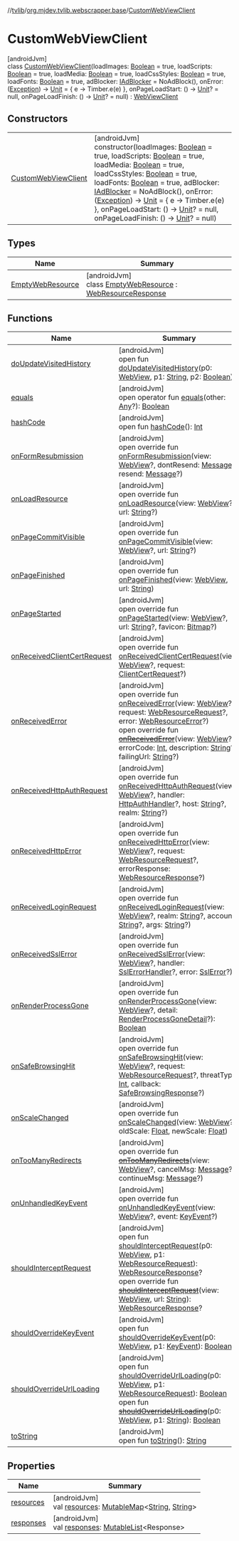 //[tvlib](../../../index.md)/[org.mjdev.tvlib.webscrapper.base](../index.md)/[CustomWebViewClient](index.md)

# CustomWebViewClient

[androidJvm]\
class [CustomWebViewClient](index.md)(loadImages: [Boolean](https://kotlinlang.org/api/latest/jvm/stdlib/kotlin/-boolean/index.html) = true, loadScripts: [Boolean](https://kotlinlang.org/api/latest/jvm/stdlib/kotlin/-boolean/index.html) = true, loadMedia: [Boolean](https://kotlinlang.org/api/latest/jvm/stdlib/kotlin/-boolean/index.html) = true, loadCssStyles: [Boolean](https://kotlinlang.org/api/latest/jvm/stdlib/kotlin/-boolean/index.html) = true, loadFonts: [Boolean](https://kotlinlang.org/api/latest/jvm/stdlib/kotlin/-boolean/index.html) = true, adBlocker: [IAdBlocker](../../org.mjdev.tvlib.webscrapper.adblock/-i-ad-blocker/index.md) = NoAdBlock(), onError: ([Exception](https://kotlinlang.org/api/latest/jvm/stdlib/kotlin/-exception/index.html)) -&gt; [Unit](https://kotlinlang.org/api/latest/jvm/stdlib/kotlin/-unit/index.html) = { e -&gt;
        Timber.e(e)
    }, onPageLoadStart: () -&gt; [Unit](https://kotlinlang.org/api/latest/jvm/stdlib/kotlin/-unit/index.html)? = null, onPageLoadFinish: () -&gt; [Unit](https://kotlinlang.org/api/latest/jvm/stdlib/kotlin/-unit/index.html)? = null) : [WebViewClient](https://developer.android.com/reference/kotlin/android/webkit/WebViewClient.html)

## Constructors

| | |
|---|---|
| [CustomWebViewClient](-custom-web-view-client.md) | [androidJvm]<br>constructor(loadImages: [Boolean](https://kotlinlang.org/api/latest/jvm/stdlib/kotlin/-boolean/index.html) = true, loadScripts: [Boolean](https://kotlinlang.org/api/latest/jvm/stdlib/kotlin/-boolean/index.html) = true, loadMedia: [Boolean](https://kotlinlang.org/api/latest/jvm/stdlib/kotlin/-boolean/index.html) = true, loadCssStyles: [Boolean](https://kotlinlang.org/api/latest/jvm/stdlib/kotlin/-boolean/index.html) = true, loadFonts: [Boolean](https://kotlinlang.org/api/latest/jvm/stdlib/kotlin/-boolean/index.html) = true, adBlocker: [IAdBlocker](../../org.mjdev.tvlib.webscrapper.adblock/-i-ad-blocker/index.md) = NoAdBlock(), onError: ([Exception](https://kotlinlang.org/api/latest/jvm/stdlib/kotlin/-exception/index.html)) -&gt; [Unit](https://kotlinlang.org/api/latest/jvm/stdlib/kotlin/-unit/index.html) = { e -&gt;         Timber.e(e)     }, onPageLoadStart: () -&gt; [Unit](https://kotlinlang.org/api/latest/jvm/stdlib/kotlin/-unit/index.html)? = null, onPageLoadFinish: () -&gt; [Unit](https://kotlinlang.org/api/latest/jvm/stdlib/kotlin/-unit/index.html)? = null) |

## Types

| Name | Summary |
|---|---|
| [EmptyWebResource](-empty-web-resource/index.md) | [androidJvm]<br>class [EmptyWebResource](-empty-web-resource/index.md) : [WebResourceResponse](https://developer.android.com/reference/kotlin/android/webkit/WebResourceResponse.html) |

## Functions

| Name | Summary |
|---|---|
| [doUpdateVisitedHistory](index.md#-803139611%2FFunctions%2F-1596939238) | [androidJvm]<br>open fun [doUpdateVisitedHistory](index.md#-803139611%2FFunctions%2F-1596939238)(p0: [WebView](https://developer.android.com/reference/kotlin/android/webkit/WebView.html), p1: [String](https://kotlinlang.org/api/latest/jvm/stdlib/kotlin/-string/index.html), p2: [Boolean](https://kotlinlang.org/api/latest/jvm/stdlib/kotlin/-boolean/index.html)) |
| [equals](../../org.mjdev.tvlib.webscrapper.select/-element-not-found-exception/index.md#585090901%2FFunctions%2F-1596939238) | [androidJvm]<br>open operator fun [equals](../../org.mjdev.tvlib.webscrapper.select/-element-not-found-exception/index.md#585090901%2FFunctions%2F-1596939238)(other: [Any](https://kotlinlang.org/api/latest/jvm/stdlib/kotlin/-any/index.html)?): [Boolean](https://kotlinlang.org/api/latest/jvm/stdlib/kotlin/-boolean/index.html) |
| [hashCode](../../org.mjdev.tvlib.webscrapper.select/-element-not-found-exception/index.md#1794629105%2FFunctions%2F-1596939238) | [androidJvm]<br>open fun [hashCode](../../org.mjdev.tvlib.webscrapper.select/-element-not-found-exception/index.md#1794629105%2FFunctions%2F-1596939238)(): [Int](https://kotlinlang.org/api/latest/jvm/stdlib/kotlin/-int/index.html) |
| [onFormResubmission](on-form-resubmission.md) | [androidJvm]<br>open override fun [onFormResubmission](on-form-resubmission.md)(view: [WebView](https://developer.android.com/reference/kotlin/android/webkit/WebView.html)?, dontResend: [Message](https://developer.android.com/reference/kotlin/android/os/Message.html)?, resend: [Message](https://developer.android.com/reference/kotlin/android/os/Message.html)?) |
| [onLoadResource](on-load-resource.md) | [androidJvm]<br>open override fun [onLoadResource](on-load-resource.md)(view: [WebView](https://developer.android.com/reference/kotlin/android/webkit/WebView.html)?, url: [String](https://kotlinlang.org/api/latest/jvm/stdlib/kotlin/-string/index.html)?) |
| [onPageCommitVisible](on-page-commit-visible.md) | [androidJvm]<br>open override fun [onPageCommitVisible](on-page-commit-visible.md)(view: [WebView](https://developer.android.com/reference/kotlin/android/webkit/WebView.html)?, url: [String](https://kotlinlang.org/api/latest/jvm/stdlib/kotlin/-string/index.html)?) |
| [onPageFinished](on-page-finished.md) | [androidJvm]<br>open override fun [onPageFinished](on-page-finished.md)(view: [WebView](https://developer.android.com/reference/kotlin/android/webkit/WebView.html), url: [String](https://kotlinlang.org/api/latest/jvm/stdlib/kotlin/-string/index.html)) |
| [onPageStarted](on-page-started.md) | [androidJvm]<br>open override fun [onPageStarted](on-page-started.md)(view: [WebView](https://developer.android.com/reference/kotlin/android/webkit/WebView.html)?, url: [String](https://kotlinlang.org/api/latest/jvm/stdlib/kotlin/-string/index.html)?, favicon: [Bitmap](https://developer.android.com/reference/kotlin/android/graphics/Bitmap.html)?) |
| [onReceivedClientCertRequest](on-received-client-cert-request.md) | [androidJvm]<br>open override fun [onReceivedClientCertRequest](on-received-client-cert-request.md)(view: [WebView](https://developer.android.com/reference/kotlin/android/webkit/WebView.html)?, request: [ClientCertRequest](https://developer.android.com/reference/kotlin/android/webkit/ClientCertRequest.html)?) |
| [onReceivedError](on-received-error.md) | [androidJvm]<br>open override fun [onReceivedError](on-received-error.md)(view: [WebView](https://developer.android.com/reference/kotlin/android/webkit/WebView.html)?, request: [WebResourceRequest](https://developer.android.com/reference/kotlin/android/webkit/WebResourceRequest.html)?, error: [WebResourceError](https://developer.android.com/reference/kotlin/android/webkit/WebResourceError.html)?)<br>open override fun [~~onReceivedError~~](on-received-error.md)(view: [WebView](https://developer.android.com/reference/kotlin/android/webkit/WebView.html)?, errorCode: [Int](https://kotlinlang.org/api/latest/jvm/stdlib/kotlin/-int/index.html), description: [String](https://kotlinlang.org/api/latest/jvm/stdlib/kotlin/-string/index.html)?, failingUrl: [String](https://kotlinlang.org/api/latest/jvm/stdlib/kotlin/-string/index.html)?) |
| [onReceivedHttpAuthRequest](on-received-http-auth-request.md) | [androidJvm]<br>open override fun [onReceivedHttpAuthRequest](on-received-http-auth-request.md)(view: [WebView](https://developer.android.com/reference/kotlin/android/webkit/WebView.html)?, handler: [HttpAuthHandler](https://developer.android.com/reference/kotlin/android/webkit/HttpAuthHandler.html)?, host: [String](https://kotlinlang.org/api/latest/jvm/stdlib/kotlin/-string/index.html)?, realm: [String](https://kotlinlang.org/api/latest/jvm/stdlib/kotlin/-string/index.html)?) |
| [onReceivedHttpError](on-received-http-error.md) | [androidJvm]<br>open override fun [onReceivedHttpError](on-received-http-error.md)(view: [WebView](https://developer.android.com/reference/kotlin/android/webkit/WebView.html)?, request: [WebResourceRequest](https://developer.android.com/reference/kotlin/android/webkit/WebResourceRequest.html)?, errorResponse: [WebResourceResponse](https://developer.android.com/reference/kotlin/android/webkit/WebResourceResponse.html)?) |
| [onReceivedLoginRequest](on-received-login-request.md) | [androidJvm]<br>open override fun [onReceivedLoginRequest](on-received-login-request.md)(view: [WebView](https://developer.android.com/reference/kotlin/android/webkit/WebView.html)?, realm: [String](https://kotlinlang.org/api/latest/jvm/stdlib/kotlin/-string/index.html)?, account: [String](https://kotlinlang.org/api/latest/jvm/stdlib/kotlin/-string/index.html)?, args: [String](https://kotlinlang.org/api/latest/jvm/stdlib/kotlin/-string/index.html)?) |
| [onReceivedSslError](on-received-ssl-error.md) | [androidJvm]<br>open override fun [onReceivedSslError](on-received-ssl-error.md)(view: [WebView](https://developer.android.com/reference/kotlin/android/webkit/WebView.html)?, handler: [SslErrorHandler](https://developer.android.com/reference/kotlin/android/webkit/SslErrorHandler.html)?, error: [SslError](https://developer.android.com/reference/kotlin/android/net/http/SslError.html)?) |
| [onRenderProcessGone](on-render-process-gone.md) | [androidJvm]<br>open override fun [onRenderProcessGone](on-render-process-gone.md)(view: [WebView](https://developer.android.com/reference/kotlin/android/webkit/WebView.html)?, detail: [RenderProcessGoneDetail](https://developer.android.com/reference/kotlin/android/webkit/RenderProcessGoneDetail.html)?): [Boolean](https://kotlinlang.org/api/latest/jvm/stdlib/kotlin/-boolean/index.html) |
| [onSafeBrowsingHit](on-safe-browsing-hit.md) | [androidJvm]<br>open override fun [onSafeBrowsingHit](on-safe-browsing-hit.md)(view: [WebView](https://developer.android.com/reference/kotlin/android/webkit/WebView.html)?, request: [WebResourceRequest](https://developer.android.com/reference/kotlin/android/webkit/WebResourceRequest.html)?, threatType: [Int](https://kotlinlang.org/api/latest/jvm/stdlib/kotlin/-int/index.html), callback: [SafeBrowsingResponse](https://developer.android.com/reference/kotlin/android/webkit/SafeBrowsingResponse.html)?) |
| [onScaleChanged](on-scale-changed.md) | [androidJvm]<br>open override fun [onScaleChanged](on-scale-changed.md)(view: [WebView](https://developer.android.com/reference/kotlin/android/webkit/WebView.html)?, oldScale: [Float](https://kotlinlang.org/api/latest/jvm/stdlib/kotlin/-float/index.html), newScale: [Float](https://kotlinlang.org/api/latest/jvm/stdlib/kotlin/-float/index.html)) |
| [onTooManyRedirects](on-too-many-redirects.md) | [androidJvm]<br>open override fun [~~onTooManyRedirects~~](on-too-many-redirects.md)(view: [WebView](https://developer.android.com/reference/kotlin/android/webkit/WebView.html)?, cancelMsg: [Message](https://developer.android.com/reference/kotlin/android/os/Message.html)?, continueMsg: [Message](https://developer.android.com/reference/kotlin/android/os/Message.html)?) |
| [onUnhandledKeyEvent](on-unhandled-key-event.md) | [androidJvm]<br>open override fun [onUnhandledKeyEvent](on-unhandled-key-event.md)(view: [WebView](https://developer.android.com/reference/kotlin/android/webkit/WebView.html)?, event: [KeyEvent](https://developer.android.com/reference/kotlin/android/view/KeyEvent.html)?) |
| [shouldInterceptRequest](index.md#856453857%2FFunctions%2F-1596939238) | [androidJvm]<br>open fun [shouldInterceptRequest](index.md#856453857%2FFunctions%2F-1596939238)(p0: [WebView](https://developer.android.com/reference/kotlin/android/webkit/WebView.html), p1: [WebResourceRequest](https://developer.android.com/reference/kotlin/android/webkit/WebResourceRequest.html)): [WebResourceResponse](https://developer.android.com/reference/kotlin/android/webkit/WebResourceResponse.html)?<br>open override fun [~~shouldInterceptRequest~~](should-intercept-request.md)(view: [WebView](https://developer.android.com/reference/kotlin/android/webkit/WebView.html), url: [String](https://kotlinlang.org/api/latest/jvm/stdlib/kotlin/-string/index.html)): [WebResourceResponse](https://developer.android.com/reference/kotlin/android/webkit/WebResourceResponse.html)? |
| [shouldOverrideKeyEvent](index.md#1841628860%2FFunctions%2F-1596939238) | [androidJvm]<br>open fun [shouldOverrideKeyEvent](index.md#1841628860%2FFunctions%2F-1596939238)(p0: [WebView](https://developer.android.com/reference/kotlin/android/webkit/WebView.html), p1: [KeyEvent](https://developer.android.com/reference/kotlin/android/view/KeyEvent.html)): [Boolean](https://kotlinlang.org/api/latest/jvm/stdlib/kotlin/-boolean/index.html) |
| [shouldOverrideUrlLoading](index.md#-1077272299%2FFunctions%2F-1596939238) | [androidJvm]<br>open fun [shouldOverrideUrlLoading](index.md#-1077272299%2FFunctions%2F-1596939238)(p0: [WebView](https://developer.android.com/reference/kotlin/android/webkit/WebView.html), p1: [WebResourceRequest](https://developer.android.com/reference/kotlin/android/webkit/WebResourceRequest.html)): [Boolean](https://kotlinlang.org/api/latest/jvm/stdlib/kotlin/-boolean/index.html)<br>open fun [~~shouldOverrideUrlLoading~~](index.md#-1319219631%2FFunctions%2F-1596939238)(p0: [WebView](https://developer.android.com/reference/kotlin/android/webkit/WebView.html), p1: [String](https://kotlinlang.org/api/latest/jvm/stdlib/kotlin/-string/index.html)): [Boolean](https://kotlinlang.org/api/latest/jvm/stdlib/kotlin/-boolean/index.html) |
| [toString](../../org.mjdev.tvlib.webscrapper.select/-element-not-found-exception/index.md#1616463040%2FFunctions%2F-1596939238) | [androidJvm]<br>open fun [toString](../../org.mjdev.tvlib.webscrapper.select/-element-not-found-exception/index.md#1616463040%2FFunctions%2F-1596939238)(): [String](https://kotlinlang.org/api/latest/jvm/stdlib/kotlin/-string/index.html) |

## Properties

| Name | Summary |
|---|---|
| [resources](resources.md) | [androidJvm]<br>val [resources](resources.md): [MutableMap](https://kotlinlang.org/api/latest/jvm/stdlib/kotlin.collections/-mutable-map/index.html)&lt;[String](https://kotlinlang.org/api/latest/jvm/stdlib/kotlin/-string/index.html), [String](https://kotlinlang.org/api/latest/jvm/stdlib/kotlin/-string/index.html)&gt; |
| [responses](responses.md) | [androidJvm]<br>val [responses](responses.md): [MutableList](https://kotlinlang.org/api/latest/jvm/stdlib/kotlin.collections/-mutable-list/index.html)&lt;Response&gt; |
